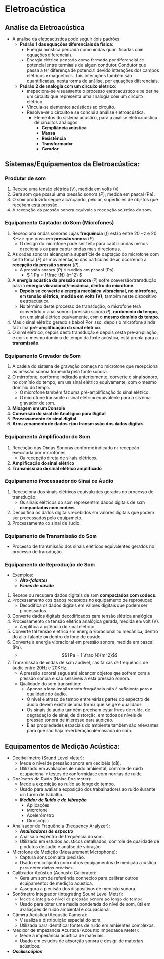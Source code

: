 # Eletroacústica

## Análise da Eletroacústica
- A análise da eletroacústica pode seguir dois padrões:
    - **Padrão 1 das equações diferenciais da física**:
        - Energia acústica pensada como ondas quantificadas com equações diferenciais.
        - Energia elétrica pensada como formada por diferencial de potencial entre terminais de algum condutor. Condutor que passa a ter diferença de potencial devido interações dos campos elétricos e magnéticos. Tais interações também são quantificadas, nesta forma de análise, por equações diferenciais.
    - **Padrão 2 de analogia com um circuito elétrico**:
        - Inspeciona-se visualmente o processo eletroacústico e se define um circuito que representa uma analogia com um circuito elétrico.
        - Vincula-se elementos acústicos ao circuito.
        - Resolve-se o circuito e se conclui a análise eletroacústica.
            - Elementos do sistema acústico, para a análise eletroacústica de circuitos análogos
                - **Compliância acústica**
                - **Massa**
                - **Resistência**
                - **Transformador**
                - **Gerador**

## Sistemas/Equipamentos da Eletroacústica:

### Produtor de som
1. Recebe uma tensão elétrica ($V$), medida em volts (V)
2. Gera som que possui uma pressão sonora ($P$), medida em pascal (Pa).
3. O som produzido segue alcançando, pelo ar, superfícies de objetos que recebem esta pressão.
4. A recepção da pressão sonora equivale a recepção acústica do som.

### Equipamento Captador do Som (Microfones)
1. Recepciona ondas sonoras cujas **frequência** ($f$) estão entre 20 Hz e 20 KHz e que possuem **pressão sonora** ($P$).
    - O design do microfone pode ser feito para captar ondas menos direcionais ou para captar ondas mais direcionais. 
2. As ondas sonoras alcançam a superfície de captação do microfone com certa força ($F$) de movimentação das partículas de ar, ocorrendo a **recepção da pressão sonora** ($P$).
    - A pressão sonora ($P$) é medida em pascal (Pa).
        - $ 1 Pa = 1 \frac {N} {m^2} $
3. A **energia acústica da pressão sonora** ($P$) sofre conversão/transdução para a **energia vibracional/mecânica, dentro do microfone**.
    - **Depois se converte a energia mecânica vibracional, no microfone, em tensão elétrica, medida em volts (V)**, também neste dispositivo eletroacústico.
    - No término deste processo de transdução, o microfone terá convertido o sinal sonoro (pressão sonora $P$), **no domínio do tempo**, em um sinal elétrico equivamente, com o **mesmo domínio do tempo**.
4. Mas o sinal elétrico gerado é baixo! Por isso, depois o microfone ainda faz uma **pré-amplificação do sinal elétrico**.
5. O sinal elétrico, depois desta transdução e depois desta pré-ampliação, e com o mesmo domínio de tempo da fonte acústica, está pronta para a **transmissão**.

### Equipamento Gravador de Som
1. A cadeia do sistema de gravação começa no microfone que recepciona as pressão sonora fornecida pela fonte sonora.
2. O microfone, conforme indicado anteriormente, converte o sinal sonoro, no domínio do tempo, em um sinal elétrico equivamente, com o mesmo domínio do tempo.
    - O microfone também faz uma pré-amplificação do sinal elétrico.
    - O microfone transmite o sinal elétrico equivalente para o sistema gravador de som.
3. **Mixagem em um Console**
4. **Conversão do sinal de Analógico para Digital**
5. **Processamento do sinal digital**
6. **Armazenamento de dados e/ou transmissão dos dados digitais**

### Equipamento Amplificador do Som
1. Recepção das Ondas Sonoras conforme indicado na recepção executada por microfones.
    - Ou recepção direta de sinais elétricos.
2. **Amplificação do sinal elétrico**
3. **Transmissnão do sinal elétrico amplificado**

### Equipamento Processador do Sinal de Áudio
1. Recepciona dos sinais elétricos equivalentes gerados no processo de transdução.
    - Os sinais elétricos do som representam dados digitais de som **compactados com codecs**.
2. Decodifica os dados digitais recebidos em valores digitais que podem ser processados pelo equipameto.
3. Processamento do sinal de áudio.

### Equipamento de Transmissão do Som
- Processo de transmissão dos sinais elétricos equivalentes gerados no processo de transdução.

### Equipamento de Reprodução de Som
- Exemplos:
    - ***Alto-falantes***
    - ***Fones de ouvido***
1. Recebe ou recupera dados digitais de som **compactados com codecs**.
2. Processamento dos dados recebidos no equipamento de reprodução
    - Decodifica os dados digitais em valores digitais que podem ser processados.
3. Converte dados digitais decodificados para tensão elétrica analógica
4. Processamento da tensão elétrica analógica gerada, medida em volt (V).
    -  Amplifica a potência do sinal elétrico
3. Converte tal tensão elétrica em energia vibracional ou mecânica, dentro do alto-falante ou dentro do fone de ouvido.
5. Converte a energia vibracional em pressão sonora, medida em pascal (Pa).
    - $$1 Pa = 1 \frac{N}{m^2}$$
6. Transmissão de ondas de som audível, nas faixas de frequência de áudio entre 20Hz e 20KHz.
    - A pressão sonoral segue até alcançar objetos que sofrem com a pressão sonora e são sensíveis a esta pressão sonora.
    - Qualidade do som transmitido:
        - Apenas a localização nesta frequência não é suficiente para a qualidade do áudio.
        - O nível e atraso de tempo entre várias partes do espectro de áudio devem existir de uma forma que se gere qualidade.
        - Os sinais de áudio também precisam estar livres de ruído, de degradação de sinal, de distorção, em todos os níveis de pressão sonora de interesse para audição.
        - E as propriedades espaciais do ambiente também são relevantes para que não haja reverberação demasiada do som.

## Equipamentos de Medição Acústica:
- Decibelímetro (Sound Level Meter):
    -	Mede o nível de pressão sonora em decibéis (dB).
	-	Utilizado em avaliações de ruído ambiental, controle de ruído ocupacional e testes de conformidade com normas de ruído.
- Dosímetro de Ruído (Noise Dosimeter):
	-	Mede a exposição ao ruído ao longo do tempo.
	-	Usado para avaliar a exposição dos trabalhadores ao ruído durante um turno de trabalho.
    - ***Medidor de Ruido e de Vibração***
        - Aplicações
        - Microfone
        - Acelerômetro
        - Giroscópio
- Analisador de Frequência (Frequency Analyzer):
    - ***Analisadores de espectro***
	-	Analisa o espectro de frequência do som.
	-	Utilizado em estudos acústicos detalhados, controle de qualidade de produtos de áudio e análise de vibração.
- Microfone de Medição (Measurement Microphone):
	-	Captura sons com alta precisão.
	-	Usado em conjunto com outros equipamentos de medição acústica para obter dados precisos.
- Calibrador Acústico (Acoustic Calibrator):
	-	Gera um som de referência conhecido para calibrar outros equipamentos de medição acústica.
	-	Assegura a precisão dos dispositivos de medição sonora.
- Sonômetro Integrador (Integrating Sound Level Meter):
	-	Mede e integra o nível de pressão sonora ao longo do tempo.
	-	Usado para obter uma média ponderada do nível de som, útil em avaliações de ruído ambiental e ocupacional.
- Câmera Acústica (Acoustic Camera):
	-	Visualiza a distribuição espacial do som.
	-	Utilizada para identificar fontes de ruído em ambientes complexos.
- Medidor de Impedância Acústica (Acoustic Impedance Meter):
	-	Mede a impedância acústica de materiais.
	-	Usado em estudos de absorção sonora e design de materiais acústicos.
- ***Osciloscópios***

